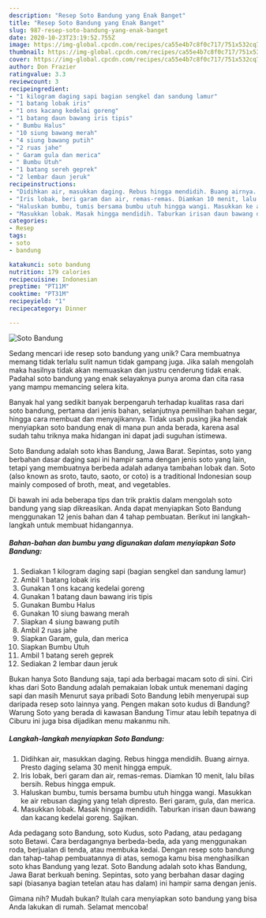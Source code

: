 ```yaml
---
description: "Resep Soto Bandung yang Enak Banget"
title: "Resep Soto Bandung yang Enak Banget"
slug: 987-resep-soto-bandung-yang-enak-banget
date: 2020-10-23T23:19:52.755Z
image: https://img-global.cpcdn.com/recipes/ca55e4b7c8f0c717/751x532cq70/soto-bandung-foto-resep-utama.jpg
thumbnail: https://img-global.cpcdn.com/recipes/ca55e4b7c8f0c717/751x532cq70/soto-bandung-foto-resep-utama.jpg
cover: https://img-global.cpcdn.com/recipes/ca55e4b7c8f0c717/751x532cq70/soto-bandung-foto-resep-utama.jpg
author: Don Frazier
ratingvalue: 3.3
reviewcount: 3
recipeingredient:
- "1 kilogram daging sapi bagian sengkel dan sandung lamur"
- "1 batang lobak iris"
- "1 ons kacang kedelai goreng"
- "1 batang daun bawang iris tipis"
- " Bumbu Halus"
- "10 siung bawang merah"
- "4 siung bawang putih"
- "2 ruas jahe"
- " Garam gula dan merica"
- " Bumbu Utuh"
- "1 batang sereh geprek"
- "2 lembar daun jeruk"
recipeinstructions:
- "Didihkan air, masukkan daging. Rebus hingga mendidih. Buang airnya. Presto daging selama 30 menit hingga empuk."
- "Iris lobak, beri garam dan air, remas-remas. Diamkan 10 menit, lalu bilas bersih. Rebus hingga empuk."
- "Haluskan bumbu, tumis bersama bumbu utuh hingga wangi. Masukkan ke air rebusan daging yang telah dipresto. Beri garam, gula, dan merica."
- "Masukkan lobak. Masak hingga mendidih. Taburkan irisan daun bawang dan kacang kedelai goreng. Sajikan."
categories:
- Resep
tags:
- soto
- bandung

katakunci: soto bandung 
nutrition: 179 calories
recipecuisine: Indonesian
preptime: "PT11M"
cooktime: "PT31M"
recipeyield: "1"
recipecategory: Dinner

---
```



![Soto Bandung](https://img-global.cpcdn.com/recipes/ca55e4b7c8f0c717/751x532cq70/soto-bandung-foto-resep-utama.jpg)

Sedang mencari ide resep soto bandung yang unik? Cara membuatnya memang tidak terlalu sulit namun tidak gampang juga. Jika salah mengolah maka hasilnya tidak akan memuaskan dan justru cenderung tidak enak. Padahal soto bandung yang enak selayaknya punya aroma dan cita rasa yang mampu memancing selera kita.

Banyak hal yang sedikit banyak berpengaruh terhadap kualitas rasa dari soto bandung, pertama dari jenis bahan, selanjutnya pemilihan bahan segar, hingga cara membuat dan menyajikannya. Tidak usah pusing jika hendak menyiapkan soto bandung enak di mana pun anda berada, karena asal sudah tahu triknya maka hidangan ini dapat jadi suguhan istimewa.

Soto Bandung adalah soto khas Bandung, Jawa Barat. Sepintas, soto yang berbahan dasar daging sapi ini hampir sama dengan jenis soto yang lain, tetapi yang membuatnya berbeda adalah adanya tambahan lobak dan. Soto (also known as sroto, tauto, saoto, or coto) is a traditional Indonesian soup mainly composed of broth, meat, and vegetables.


Di bawah ini ada beberapa tips dan trik praktis dalam mengolah soto bandung yang siap dikreasikan. Anda dapat menyiapkan Soto Bandung menggunakan 12 jenis bahan dan 4 tahap pembuatan. Berikut ini langkah-langkah untuk membuat hidangannya.

<!--inarticleads1-->

##### Bahan-bahan dan bumbu yang digunakan dalam menyiapkan Soto Bandung:

1. Sediakan 1 kilogram daging sapi (bagian sengkel dan sandung lamur)
1. Ambil 1 batang lobak iris
1. Gunakan 1 ons kacang kedelai goreng
1. Gunakan 1 batang daun bawang iris tipis
1. Gunakan  Bumbu Halus
1. Gunakan 10 siung bawang merah
1. Siapkan 4 siung bawang putih
1. Ambil 2 ruas jahe
1. Siapkan  Garam, gula, dan merica
1. Siapkan  Bumbu Utuh
1. Ambil 1 batang sereh geprek
1. Sediakan 2 lembar daun jeruk


Bukan hanya Soto Bandung saja, tapi ada berbagai macam soto di sini. Ciri khas dari Soto Bandung adalah pemakaian lobak untuk menemani daging sapi dan masih Menurut saya pribadi Soto Bandung lebih menyerupai sup daripada resep soto lainnya yang. Pengen makan soto kudus di Bandung? Warung Soto yang berada di kawasan Bandung Timur atau lebih tepatnya di Ciburu ini juga bisa dijadikan menu makanmu nih. 

<!--inarticleads2-->

##### Langkah-langkah menyiapkan Soto Bandung:

1. Didihkan air, masukkan daging. Rebus hingga mendidih. Buang airnya. Presto daging selama 30 menit hingga empuk.
1. Iris lobak, beri garam dan air, remas-remas. Diamkan 10 menit, lalu bilas bersih. Rebus hingga empuk.
1. Haluskan bumbu, tumis bersama bumbu utuh hingga wangi. Masukkan ke air rebusan daging yang telah dipresto. Beri garam, gula, dan merica.
1. Masukkan lobak. Masak hingga mendidih. Taburkan irisan daun bawang dan kacang kedelai goreng. Sajikan.


Ada pedagang soto Bandung, soto Kudus, soto Padang, atau pedagang soto Betawi. Cara berdagangnya berbeda-beda, ada yang menggunakan roda, berjualan di tenda, atau membuka kedai. Dengan resep soto bandung dan tahap-tahap pembuatannya di atas, semoga kamu bisa menghasilkan soto khas Bandung yang lezat. Soto Bandung adalah soto khas Bandung, Jawa Barat berkuah bening. Sepintas, soto yang berbahan dasar daging sapi (biasanya bagian tetelan atau has dalam) ini hampir sama dengan jenis. 

Gimana nih? Mudah bukan? Itulah cara menyiapkan soto bandung yang bisa Anda lakukan di rumah. Selamat mencoba!
